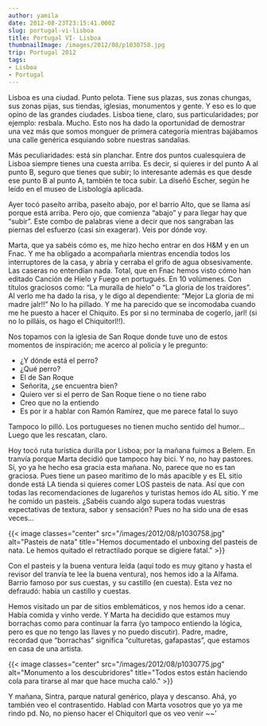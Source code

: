 ```yaml
---
author: yamila
date: 2012-08-23T23:15:41.000Z
slug: portugal-vi-lisboa
title: Portugal VI- Lisboa
thumbnailImage: /images/2012/08/p1030758.jpg
trip: Portugal 2012
tags:
- Lisboa
- Portugal
---
```



Lisboa es una ciudad. Punto pelota. Tiene sus plazas, sus zonas chungas, sus zonas pijas, sus tiendas, iglesias, monumentos y gente. Y eso es lo que opino de las grandes ciudades. Lisboa tiene, claro, sus particularidades; por ejemplo: resbala. Mucho. Esto nos ha dado la oportunidad de demostrar una vez más que somos monguer de primera categoría mientras bajábamos una calle genérica esquiando sobre nuestras sandalias.

Más peculiaridades: está sin planchar. Entre dos puntos cualesquiera de Lisboa siempre tienes una cuesta arriba. Es decir, si quieres ir del punto A al punto B, seguro que tienes que subir; lo interesante además es que desde ese punto B al punto A, también te toca subir. La diseñó Escher, según he leído en el museo de Lisbología aplicada.

Ayer tocó paseíto arriba, paseíto abajo, por el barrio Alto, que se llama así porque está arriba. Pero ojo, que comienza “abajo” y para llegar hay que “subir”. Este combo de palabras viene a decir que nos sangraban las piernas del esfuerzo (casi sin exagerar). Veis por dónde voy.

Marta, que ya sabéis cómo es, me hizo hecho entrar en dos H&M y en un Fnac. Y me ha obligado a acompañarla mientras encendía todos los interruptores de la casa, y abría y cerraba el grifo de agua obsesivamente. Las caseras no entendían nada. Total, que en Fnac hemos visto cómo han editado Canción de Hielo y Fuego en portugués. En 10 volúmenes. Con títulos graciosos como: “La muralla de hielo” o “La gloria de los traidores”. Al verlo me ha dado la risa, y le digo al dependiente: “Mejor La gloria de mi madre jalr!!” No lo ha pillado. Y me ha parecido que se incomodaba cuando me he puesto a hacer el Chiquito. Es por si no terminaba de cogerlo, jarl! (si no lo pilláis, os hago el Chiquitorl!!).

Nos topamos con la iglesia de San Roque donde tuve uno de estos momentos de inspiración; me acerco al policía y le pregunto:

- ¿Y dónde está el perro?
- ¿Qué perro?
- El de San Roque
- Señorita, ¿se encuentra bien?
- Quiero ver si el perro de San Roque tiene o no tiene rabo
- Creo que no la entiendo
- Es por ir a hablar con Ramón Ramírez, que me parece fatal lo suyo

Tampoco lo pilló. Los portugueses no tienen mucho sentido del humor… Luego que les rescatan, claro.

Hoy tocó ruta turística durilla por Lisboa; por la mañana fuimos a Belem. En tranvía porque Marta decidió que tampoco hay bici. Y no, no hay pastores. Sí, yo ya he hecho esa gracia esta mañana. No, parece que no es tan graciosa. Pues tiene un paseo marítimo de lo más apacible y es EL sitio donde está LA tienda si quieres comer LOS pasteis de nata. Así que con todas las recomendaciones de lugareños y turistas hemos ido AL sitio. Y me he comido un pasteis. ¿Sabéis cuando algo supera todas vuestras expectativas de textura, sabor y sensación? Pues no ha sido una de esas veces…

{{< image classes="center" src="/images/2012/08/p1030758.jpg" alt="Pasteis de nata" title="Hemos documentado el unboxing del pasteis de nata. Le hemos quitado el retractilado porque se digiere fatal." >}}

Con el pasteis y la buena ventura leída (aquí todo es muy gitano y hasta el revisor del tranvía te lee la buena ventura), nos hemos ido a la Alfama. Barrio famoso por sus cuestas, y su castillo (en cuesta). Esta vez no defraudó: había un castillo y cuestas.

Hemos visitado un par de sitios emblemáticos, y nos hemos ido a cenar. Había comida y vinho verde. Y Marta ha decidido que estamos muy borrachas como para continuar la farra (yo tampoco entiendo la lógica, pero es que no tengo las llaves y no puedo discutir). Padre, madre, recordad que “borrachas” significa “culturetas, gafapastas”, que estamos en casa de una artista.

{{< image classes="center" src="/images/2012/08/p1030775.jpg" alt="Monumento a los descubridores" title="Todos estos están haciendo cola para tirarse al mar que hace mucha caló." >}}

Y mañana, Sintra, parque natural genérico, playa y descanso. Ahá, yo también veo el contrasentido. Hablad con Marta vosotros que yo ya me rindo
pd. No, no pienso hacer el Chiquitorl que os veo venir ~~’
